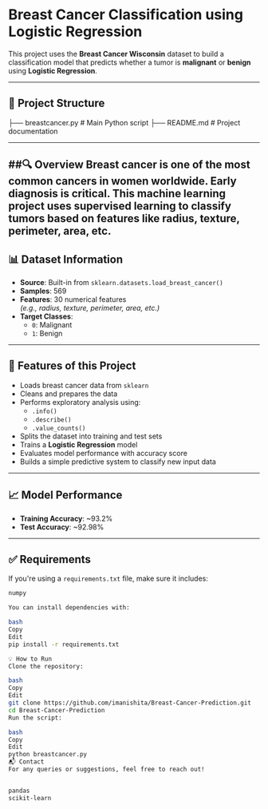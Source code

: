 # Breast Cancer Classification using Logistic Regression

This project uses the **Breast Cancer Wisconsin** dataset to build a classification model that predicts whether a tumor is **malignant** or **benign** using **Logistic Regression**.

---

## 📁 Project Structure

├── breastcancer.py # Main Python script
├── README.md # Project documentation

---
##🔍 Overview
Breast cancer is one of the most common cancers in women worldwide. Early diagnosis is critical. This machine learning project uses supervised learning to classify tumors based on features like radius, texture, perimeter, area, etc.
---
## 📊 Dataset Information

- **Source**: Built-in from `sklearn.datasets.load_breast_cancer()`
- **Samples**: 569
- **Features**: 30 numerical features  
  *(e.g., radius, texture, perimeter, area, etc.)*
- **Target Classes**:
  - `0`: Malignant
  - `1`: Benign

---

## 🚀 Features of this Project

- Loads breast cancer data from `sklearn`
- Cleans and prepares the data
- Performs exploratory analysis using:
  - `.info()`
  - `.describe()`
  - `.value_counts()`
- Splits the dataset into training and test sets
- Trains a **Logistic Regression** model
- Evaluates model performance with accuracy score
- Builds a simple predictive system to classify new input data

---

## 📈 Model Performance

- **Training Accuracy**: ~93.2%
- **Test Accuracy**: ~92.98%

---

## ✅ Requirements

If you're using a `requirements.txt` file, make sure it includes:
```bash
numpy

You can install dependencies with:

bash
Copy
Edit
pip install -r requirements.txt

💡 How to Run
Clone the repository:

bash
Copy
Edit
git clone https://github.com/imanishita/Breast-Cancer-Prediction.git
cd Breast-Cancer-Prediction
Run the script:

bash
Copy
Edit
python breastcancer.py
📬 Contact
For any queries or suggestions, feel free to reach out!


pandas
scikit-learn
